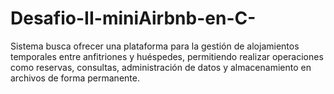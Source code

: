 # Desafio-II-miniAirbnb-en-C-
Sistema busca ofrecer una plataforma para la gestión de alojamientos temporales entre anfitriones y huéspedes, permitiendo realizar operaciones como reservas, consultas, administración de datos y almacenamiento en archivos de forma permanente.
